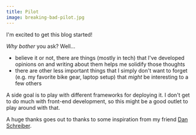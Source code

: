 ```yaml
---
title: Pilot
image: breaking-bad-pilot.jpg
---
```


I'm excited to get this blog started!

*Why bother* you ask?  Well...
* believe it or not, there are things (mostly in tech) that I've developed opinions on and writing about them helps me solidify those thoughts
* there are other less important things that I simply don't want to forget (e.g. my favorite bike gear, laptop setup) that *might* be interesting to a few others

A side goal is to play with different frameworks for deploying it.  I don't get to do much with front-end development, so this might be a good outlet to play around with that.

A huge thanks goes out to thanks to some inspiration from my friend [Dan Schreiber](http://www.dan-schreiber.com/).
